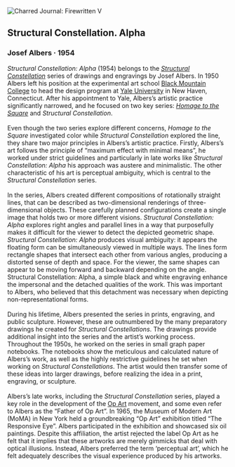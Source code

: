 <div class="artwork-of-the-day">
  <div class="container">
    <div class="img-wrapper">
      <img
        src="https://uploads8.wikiart.org/00305/images/josef-albers/structural-constellation-alpha-1954-1.jpg!Large.jpg"
        alt="Charred Journal: Firewritten V" />
    </div>
    <div class="artwork-detail">
      <div class="artwork-origin"> 
        <h2 class="artwork-name">Structural Constellation. Alpha</h2>
        <h3 class="artist">
          Josef Albers
                    ·  1954
        </h3>
      </div>
      <p class="description">
        <span class="artwork-description-text ng-binding" ng-bind-html="viewModel.ArtworkOfTheDay.Description | unsafe"><i>Structural Constellation: Alpha</i> (1954) belongs to the <a target="_blank" href="https://www.wikiart.org/en/josef-albers/all-works#!#filterName:Series_structural-constellation,resultType:masonry"><i>Structural Constellation</i></a> series of drawings and engravings by Josef Albers. In 1950 Albers left his position at the experimental art school <a target="_blank" href="https://www.wikiart.org/en/artists-by-art-institution/black-mountain#!#resultType:masonry">Black Mountain College</a> to head the design program at <a target="_blank" href="https://www.wikiart.org/en/artists-by-art-institution/yale-school-of-art-yale-university-new-haven-ct-us#!#resultType:masonry">Yale University</a> in New Haven, Connecticut. After his appointment to Yale, Albers’s artistic practice significantly narrowed, and he focused on two key series: <a target="_blank" href="https://www.wikiart.org/en/josef-albers/all-works#!#filterName:Series_homage-to-the-square,resultType:masonry"><i>Homage to the Square</i></a> and <i>Structural Constellation</i>.<br><br>Even though the two series explore different concerns, <i>Homage to the Square</i> investigated color while <i>Structural Constellation</i> explored the line, they share two major principles in Albers’s artistic practice. Firstly, Albers’s art follows the principle of “maximum effect with minimal means”, he worked under strict guidelines and particularly in late works like <i>Structural Constellation: Alpha</i> his approach was austere and minimalistic. The other characteristic of his art is perceptual ambiguity, which is central to the <i>Structural Constellation</i> series.<br><br>In the series, Albers created different compositions of rotationally straight lines, that can be described as two-dimensional renderings of three-dimensional objects. These carefully planned configurations create a single image that holds two or more different visions. <i>Structural Constellation: Alpha</i> explores right angles and parallel lines in a way that purposefully makes it difficult for the viewer to detect the depicted geometric shape. <i>Structural Constellation: Alpha</i> produces visual ambiguity: it appears the floating form can be simultaneously viewed in multiple ways. The lines form rectangle shapes that intersect each other from various angles, producing a distorted sense of depth and space. For the viewer, the same shapes can appear to be moving forward and backward depending on the angle. Structural Constellation: Alpha, a simple black and white engraving enhance the impersonal and the detached qualities of the work. This was important to Albers, who believed that this detachment was necessary when depicting non-representational forms.<br><br>During his lifetime, Albers presented the series in prints, engraving, and public sculpture. However, these are outnumbered by the many preparatory drawings he created for <i>Structural Constellations</i>. The drawings provide additional insight into the series and the artist’s working process. Throughout the 1950s, he worked on the series in small graph paper notebooks. The notebooks show the meticulous and calculated nature of Albers’s work, as well as the highly restrictive guidelines he set when working on <i>Structural Constellations</i>. The artist would then transfer some of these ideas into larger drawings, before realizing the idea in a print, engraving, or sculpture.<br><br>Albers’s late works, including the <i>Structural Constellation</i> series, played a key role in the development of the <a target="_blank" href="https://www.wikiart.org/en/artists-by-art-movement/op-art">Op Art</a> movement, and some even refer to Albers as the “Father of Op Art”. In 1965, the Museum of Modern Art (MoMA) in New York held a groundbreaking “Op Art” exhibition titled “The Responsive Eye”. Albers participated in the exhibition and showcased six oil paintings. Despite this affiliation, the artist rejected the label Op Art as he felt that it implies that these artworks are merely gimmicks that deal with optical illusions. Instead, Albers preferred the term ‘perceptual art’, which he felt adequately describes the visual experience produced by his artworks.</span>
                        <div class="text-shadow-container" ng-show="showShadow" style=""></div>
      </p>
    </div>
  </div>

</div>
